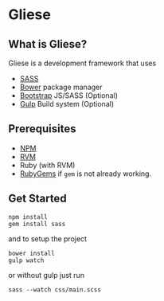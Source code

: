 # Gliese

## What is Gliese?
Gliese is a development framework that uses
- [SASS](http://sass-lang.com/)
- [Bower](https://github.com/bower/bower) package manager
- [Bootstrap](http://getbootstrap.com/) JS/SASS (Optional)
- [Gulp](http://gulpjs.com/) Build system (Optional)

## Prerequisites
- [NPM](http://nodejs.org/)
- [RVM](http://www.rvm.io/)
- Ruby (with RVM)
- [RubyGems](http://rubygems.org/pages/download) if ```gem``` is not already working.

## Get Started
```
npm install
gem install sass
```
and to setup the project
```
bower install
gulp watch
```
or without gulp just run
```
sass --watch css/main.scss
```